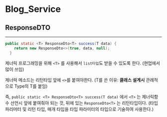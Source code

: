 # Blog_Service
## ResponseDTO

---

```java
public static <T> ResponseDto<T> success(T data) {
    return new ResponseDto<>(true, data, null);
  }
```

제너릭 프로그래밍을 위해 `<T>` 를 사용해서 `list타입`도 받을 수 있도록 한다.  (현업에서 많이 쓰임)

제너럭 메소드는 리턴타입 앞에 `<>`를 붙여야한다. (T를 쓴 이유: **클래스 설계시** 관례적으로 Type의 T를 붙임)

즉, `public static <T> ResponseDto<T> success(T data)` 에서 `<T>` 는 제너릭함수 선언시 앞에 붙여줘야 되는 것, 뒤에 있는 `ResponseDto<T>` 는 리턴타입이다. (타입파리머터 및 리턴 타입, 매개 타입을 타입 파라미터의 타입으로 기술하여 사용한다.)
